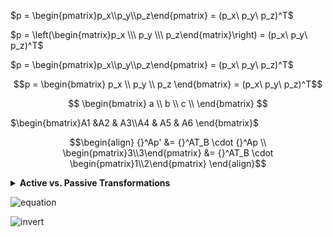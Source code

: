 $p = \begin{pmatrix}p_x\\p_y\\p_z\end{pmatrix} = (p_x\ p_y\ p_z)^T$

$`p = \left(\begin{matrix}p_x \\\ p_y \\\ p_z\end{matrix}\right) = (p_x\ p_y\ p_z)^T`$

$`p = \begin{pmatrix}p_x\\p_y\\p_z\end{pmatrix} = (p_x\ p_y\ p_z)^T`$

```math
p = \begin{bmatrix} p_x \\ p_y \\ p_z \end{bmatrix} = (p_x\ p_y\ p_z)^T
```

$$  \begin{bmatrix}
    a \\
    b \\
    c \\
    \end{bmatrix} $$ 

$`\begin{bmatrix}A1 &A2 & A3\\A4 & A5 & A6 \end{bmatrix}`$

```math
\begin{align}
{}^Ap' &= {}^AT_B \cdot {}^Ap \\
\begin{pmatrix}3\\3\end{pmatrix} &= {}^AT_B \cdot \begin{pmatrix}1\\2\end{pmatrix}
\end{align}
```


<details>
<summary><b>Active vs. Passive Transformations</b></summary>

[The distinction between active (or alibi) and passive (or alias) transformations](https://en.wikipedia.org/wiki/Active_and_passive_transformation) can cause lots of bugs and confusion if not clarified and used consistently, [tf2 serves as a negative example here](https://github.com/ros2/geometry2/issues/470).

![active_passive](docs/active_passive.svg)

Active transformation means that transforming a point with a transformation actually moves it in space:

$`  \begin{bmatrix}
    a \\
    b \\
    c \\
    \end{bmatrix} `$

Multiplication with ${}^AT_B$ has actively transformed (moved) the point $p$ from frame $A$ to frame $B$ in the sense that $p'$ has the coordinates in frame $B$ that $p$ had in frame $A$.

Passive transformation on the other hand means that the reference of a point changes from some coordinate system $A$ to some other coordinate system $B$ while the point does not actually move in world coordinates, which is mathematically the opposite operation:

$$
\vec a
$$




Multiplication with ${}^AT_B^{-1}$ has passively transformed (changed the reference of) the point $q$ from $A$ to $B$.

In general, in this project the term "transformation" refers to active transformations if not explicitly stated otherwise.

</details>




![equation](https://github.com/user-attachments/assets/aa59a13a-5cd6-4a98-acf3-07c3005f99ed)




![invert](https://github.com/user-attachments/assets/f32191ca-5fae-4eaf-87f7-a8dc9f586ca6)





